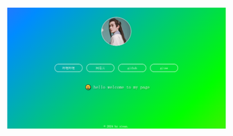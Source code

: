 ![](https://github.com/Jaynxe/site-navigation/blob/main/static/%E5%B1%8F%E5%B9%95%E6%88%AA%E5%9B%BE%202024-04-20%20193526.png)
